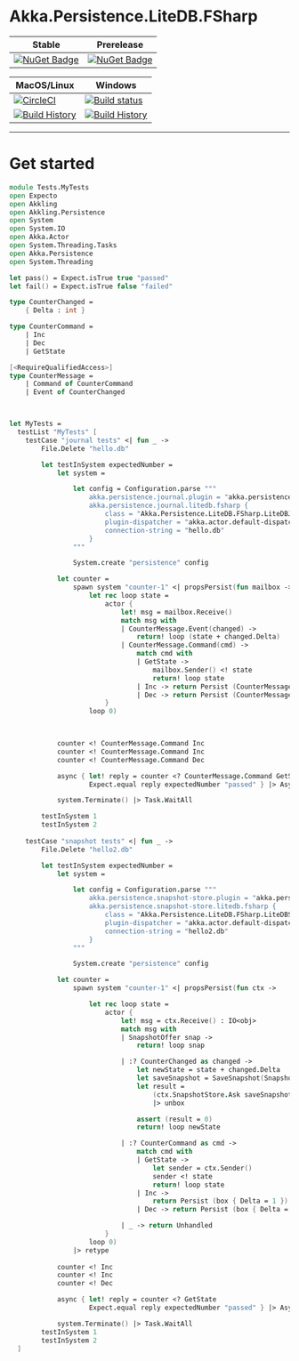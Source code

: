 # Akka.Persistence.LiteDB.FSharp

Stable | Prerelease
--- | ---
[![NuGet Badge](https://buildstats.info/nuget/Akka.Persistence.LiteDB.FSharp)](https://www.nuget.org/packages/Akka.Persistence.LiteDB.FSharp/) | [![NuGet Badge](https://buildstats.info/nuget/Akka.Persistence.LiteDB.FSharp?includePreReleases=true)](https://www.nuget.org/packages/Akka.Persistence.LiteDB.FSharp/)


MacOS/Linux | Windows
--- | ---
[![CircleCI](https://circleci.com/gh/myName/Akka.Persistence.LiteDB.FSharp.svg?style=svg)](https://circleci.com/gh/myName/Akka.Persistence.LiteDB.FSharp) | [![Build status](https://ci.appveyor.com/api/projects/status/0qnls95ohaytucsi?svg=true)](https://ci.appveyor.com/project/myName/Akka.Persistence.LiteDB.FSharp)
[![Build History](https://buildstats.info/circleci/chart/myName/Akka.Persistence.LiteDB.FSharp)](https://circleci.com/gh/myName/Akka.Persistence.LiteDB.FSharp) | [![Build History](https://buildstats.info/appveyor/chart/myName/Akka.Persistence.LiteDB.FSharp)](https://ci.appveyor.com/project/myName/Akka.Persistence.LiteDB.FSharp)

---

# Get started
```fsharp
module Tests.MyTests
open Expecto
open Akkling
open Akkling.Persistence
open System
open System.IO
open Akka.Actor
open System.Threading.Tasks
open Akka.Persistence
open System.Threading

let pass() = Expect.isTrue true "passed"
let fail() = Expect.isTrue false "failed"

type CounterChanged =
    { Delta : int }

type CounterCommand =
    | Inc
    | Dec
    | GetState

[<RequireQualifiedAccess>]
type CounterMessage =
    | Command of CounterCommand
    | Event of CounterChanged



let MyTests =
  testList "MyTests" [
    testCase "journal tests" <| fun _ -> 
        File.Delete "hello.db"

        let testInSystem expectedNumber =
            let system = 

                let config = Configuration.parse """
                    akka.persistence.journal.plugin = "akka.persistence.journal.litedb.fsharp"
                    akka.persistence.journal.litedb.fsharp {
                        class = "Akka.Persistence.LiteDB.FSharp.LiteDBJournal, Akka.Persistence.LiteDB.FSharp"
                        plugin-dispatcher = "akka.actor.default-dispatcher"
                        connection-string = "hello.db"
                    }
                """

                System.create "persistence" config

            let counter =
                spawn system "counter-1" <| propsPersist(fun mailbox ->
                    let rec loop state =
                        actor {
                            let! msg = mailbox.Receive()
                            match msg with
                            | CounterMessage.Event(changed) -> 
                                return! loop (state + changed.Delta)
                            | CounterMessage.Command(cmd) ->
                                match cmd with
                                | GetState ->
                                    mailbox.Sender() <! state
                                    return! loop state
                                | Inc -> return Persist (CounterMessage.Event { Delta = 1 })
                                | Dec -> return Persist (CounterMessage.Event { Delta = -1 })
                        }
                    loop 0)
        


            counter <! CounterMessage.Command Inc
            counter <! CounterMessage.Command Inc
            counter <! CounterMessage.Command Dec

            async { let! reply = counter <? CounterMessage.Command GetState
                    Expect.equal reply expectedNumber "passed" } |> Async.RunSynchronously

            system.Terminate() |> Task.WaitAll

        testInSystem 1
        testInSystem 2
        
    testCase "snapshot tests" <| fun _ -> 
        File.Delete "hello2.db"

        let testInSystem expectedNumber =
            let system = 

                let config = Configuration.parse """
                    akka.persistence.snapshot-store.plugin = "akka.persistence.snapshot-store.litedb.fsharp"
                    akka.persistence.snapshot-store.litedb.fsharp {
                        class = "Akka.Persistence.LiteDB.FSharp.LiteDBSnapshotStore, Akka.Persistence.LiteDB.FSharp"
                        plugin-dispatcher = "akka.actor.default-dispatcher"
                        connection-string = "hello2.db"
                    }
                """

                System.create "persistence" config

            let counter =
                spawn system "counter-1" <| propsPersist(fun ctx ->

                    let rec loop state =
                        actor {
                            let! msg = ctx.Receive() : IO<obj>
                            match msg with
                            | SnapshotOffer snap ->
                                return! loop snap

                            | :? CounterChanged as changed -> 
                                let newState = state + changed.Delta
                                let saveSnapshot = SaveSnapshot(SnapshotMetadata(ctx.Pid, ctx.LastSequenceNr()), newState)
                                let result = 
                                    (ctx.SnapshotStore.Ask saveSnapshot).Result
                                    |> unbox

                                assert (result = 0)
                                return! loop newState

                            | :? CounterCommand as cmd ->
                                match cmd with
                                | GetState ->
                                    let sender = ctx.Sender()
                                    sender <! state
                                    return! loop state
                                | Inc -> 
                                    return Persist (box { Delta = 1 })
                                | Dec -> return Persist (box { Delta = -1 })

                            | _ -> return Unhandled
                        }
                    loop 0)
                |> retype
        
            counter <! Inc
            counter <! Inc
            counter <! Dec

            async { let! reply = counter <? GetState
                    Expect.equal reply expectedNumber "passed" } |> Async.RunSynchronously

            system.Terminate() |> Task.WaitAll
        testInSystem 1
        testInSystem 2
  ]
```
